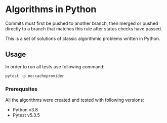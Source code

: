 # Algorithms in Python
Commits must first be pushed to another branch, then merged or pushed directly to a branch that matches this rule after status checks have passed.

This is a set of solutions of classic algorithmic problems written in Python. 

## Usage

In order to run all tests use following command:
```python
pytest -p no:cacheprovider
```

### Prerequsites

All the algorithms were created and tested with following versions:

* Python v3.8
* Pytest v5.3.5
